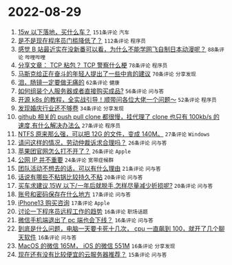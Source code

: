 # 2022-08-29

1. [15w 以下落地，买什么车？](https://www.v2ex.com/t/876096) `151条评论` `汽车`
1. [是不是现在程序员门槛降低了？](https://www.v2ex.com/t/876178) `112条评论` `程序员`
1. [感觉 B 站最近实在没新番可以看，为什么不能学网飞自制日本动漫呢？](https://www.v2ex.com/t/876109) `88条评论` `哔哩哔哩`
1. [分享文章： TCP 粘包？ TCP 警察什么梗](https://www.v2ex.com/t/876066) `78条评论` `程序员`
1. [马斯克给正在奋斗的年轻人提出了一些中肯的建议](https://www.v2ex.com/t/876075) `70条评论` `分享发现`
1. [泪，肠镜一定要做无痛的](https://www.v2ex.com/t/876216) `62条评论` `健康`
1. [如何组装个人服务器或者直接购买成品?](https://www.v2ex.com/t/876086) `56条评论` `问与答`
1. [开源 k8s 的教程，全实战引导！顺带问各位大佬一个问题～](https://www.v2ex.com/t/876087) `52条评论` `程序员`
1. [发现婚庆行业还不够卷](https://www.v2ex.com/t/876169) `34条评论` `分享发现`
1. [github 相关的 push pull clone 都很慢，挂代理了 clone 也只有 100kb/s 的速度,有什么解决办法么](https://www.v2ex.com/t/876241) `27条评论` `程序员`
1. [NTFS 原来那么强，可以把 12G 的文件，变成 140M。](https://www.v2ex.com/t/876196) `27条评论` `Windows`
1. [请问这样的情况，劳动仲裁诉求合理吗？](https://www.v2ex.com/t/876127) `26条评论` `问与答`
1. [苹果团官网怎么打不开了？](https://www.v2ex.com/t/876089) `26条评论` `Apple`
1. [公网 IP 并不重要](https://www.v2ex.com/t/876166) `24条评论` `宽带症候群`
1. [团队活动不想去的话，可以有什么理由](https://www.v2ex.com/t/876259) `21条评论` `问与答`
1. [话说有哪些不粘锅比较持久不粘](https://www.v2ex.com/t/876279) `20条评论` `问与答`
1. [买车求建议,15W 以下/一年后就脱手,怎样尽量减少折损呢?](https://www.v2ex.com/t/876156) `20条评论` `问与答`
1. [账号和密码保存在什么地方](https://www.v2ex.com/t/876121) `17条评论` `问与答`
1. [iPhone13 购买咨询](https://www.v2ex.com/t/876095) `17条评论` `Apple`
1. [讨论一下程序员远程工作的趋势](https://www.v2ex.com/t/876208) `16条评论` `职场话题`
1. [微信手机端退出了 pc 端也会下线？](https://www.v2ex.com/t/876144) `16条评论` `问与答`
1. [到底是什么问题，电脑一天要卡死十几次， cpu 一直飙到 100，就开了几个聊天软件](https://www.v2ex.com/t/876136) `16条评论` `问与答`
1. [MacOS 的微信 165M， iOS 的微信 551M](https://www.v2ex.com/t/876076) `16条评论` `分享发现`
1. [现在还有没有比较便宜的云服务器推荐？](https://www.v2ex.com/t/876073) `15条评论` `问与答`

